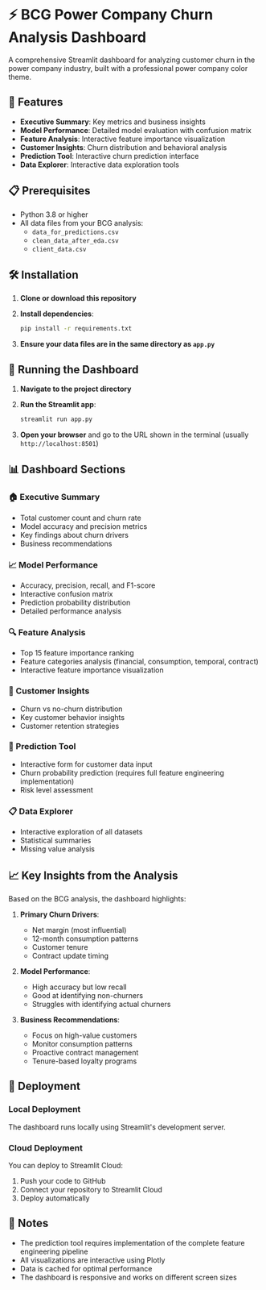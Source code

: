 # ⚡ BCG Power Company Churn Analysis Dashboard

A comprehensive Streamlit dashboard for analyzing customer churn in the power company industry, built with a professional power company color theme.

## 🚀 Features

- **Executive Summary**: Key metrics and business insights
- **Model Performance**: Detailed model evaluation with confusion matrix
- **Feature Analysis**: Interactive feature importance visualization
- **Customer Insights**: Churn distribution and behavioral analysis
- **Prediction Tool**: Interactive churn prediction interface
- **Data Explorer**: Interactive data exploration tools

## 📋 Prerequisites

- Python 3.8 or higher
- All data files from your BCG analysis:
  - `data_for_predictions.csv`
  - `clean_data_after_eda.csv`
  - `client_data.csv`

## 🛠️ Installation

1. **Clone or download this repository**

2. **Install dependencies**:
   ```bash
   pip install -r requirements.txt
   ```

3. **Ensure your data files are in the same directory as `app.py`**

## 🚀 Running the Dashboard

1. **Navigate to the project directory**

2. **Run the Streamlit app**:
   ```bash
   streamlit run app.py
   ```

3. **Open your browser** and go to the URL shown in the terminal (usually `http://localhost:8501`)

## 📊 Dashboard Sections

### 🏠 Executive Summary
- Total customer count and churn rate
- Model accuracy and precision metrics
- Key findings about churn drivers
- Business recommendations

### 📈 Model Performance
- Accuracy, precision, recall, and F1-score
- Interactive confusion matrix
- Prediction probability distribution
- Detailed performance analysis

### 🔍 Feature Analysis
- Top 15 feature importance ranking
- Feature categories analysis (financial, consumption, temporal, contract)
- Interactive feature importance visualization

### 👥 Customer Insights
- Churn vs no-churn distribution
- Key customer behavior insights
- Customer retention strategies

### 🔮 Prediction Tool
- Interactive form for customer data input
- Churn probability prediction (requires full feature engineering implementation)
- Risk level assessment

### 📋 Data Explorer
- Interactive exploration of all datasets
- Statistical summaries
- Missing value analysis


## 📈 Key Insights from the Analysis

Based on the BCG analysis, the dashboard highlights:

1. **Primary Churn Drivers**:
   - Net margin (most influential)
   - 12-month consumption patterns
   - Customer tenure
   - Contract update timing

2. **Model Performance**:
   - High accuracy but low recall
   - Good at identifying non-churners
   - Struggles with identifying actual churners

3. **Business Recommendations**:
   - Focus on high-value customers
   - Monitor consumption patterns
   - Proactive contract management
   - Tenure-based loyalty programs

## 🚀 Deployment

### Local Deployment
The dashboard runs locally using Streamlit's development server.

### Cloud Deployment
You can deploy to Streamlit Cloud:
1. Push your code to GitHub
2. Connect your repository to Streamlit Cloud
3. Deploy automatically

## 📝 Notes

- The prediction tool requires implementation of the complete feature engineering pipeline
- All visualizations are interactive using Plotly
- Data is cached for optimal performance
- The dashboard is responsive and works on different screen sizes

